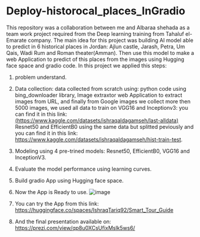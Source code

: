 # Deploy-historocal_places_InGradio

This repository was a collaboration between me and Albaraa shehada as a team work project required from the Deep learning training from Tahaluf el-Emarate company.
The main idea for this project was building AI model able to predict in 6 historical places in Jordan: Ajlun castle, Jarash, Petra, Um Qais, Wadi Rum and Roman theater(Amman). Then use this model to make a web Application to predict of this places from the images using Hugging face space and gradio code. 
In this project we applied this steps:
1. problem understand.
2. Data collection: data collected from scratch using: python code using bing_downloader library, Image extraxtor web Application to extract images from URL, and finally from Google images we collect more then 5000 images, we used all data to train on VGG16 and Inceptionv3: you can find it in this link: [(https://www.kaggle.com/datasets/ishraqaldagamseh/last-alldata)](https://www.kaggle.com/datasets/ishraqaldagamseh/last-alldata)  Resnet50 and EfficientB0 using the same data but splitted peviously and you can find it in this link: https://www.kaggle.com/datasets/ishraqaldagamseh/hist-train-test.
3. Modeling using 4 pre-trined models: Resnet50, EfficientB0, VGG16 and InceptionV3.
4. Evaluate the model performance using learning curves.
5. Build gradio App using Hugging face space.
6. Now the App is Ready to use.
   ![image](https://github.com/ishraq-dagamseh/Deploy-historocal_places_InGradioo/assets/16488773/24ba0417-8799-4182-806e-d8dd22ed7600)

8. You can try the App from this link: https://huggingface.co/spaces/IshraqTariq92/Smart_Tour_Guide
9. And the final presentation available on: https://prezi.com/view/qp8u0XCsUfixMslk5ws6/
   

